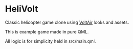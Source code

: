 # HeliVolt
Classic helicopter game clone using [VoltAir](https://github.com/google/VoltAir) looks and assets.

This is example game made in pure QML.

All logic is for simplicity held in src/main.qml.
